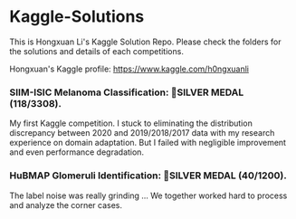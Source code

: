 # Kaggle-Solutions
This is Hongxuan Li's Kaggle Solution Repo. Please check the folders for the solutions and details of each competitions. 

Hongxuan's Kaggle profile: https://www.kaggle.com/h0ngxuanli

### SIIM-ISIC Melanoma Classification: 🥈SILVER MEDAL (118/3308).

My first Kaggle competition. I stuck to eliminating the distribution discrepancy between 2020 and 2019/2018/2017 data with my research experience
on domain adaptation. But I failed with negligible improvement and even performance degradation.


### HuBMAP Glomeruli Identification: 🥈SILVER MEDAL (40/1200).
The label noise was really grinding ... We together worked hard to process and analyze the corner cases.

